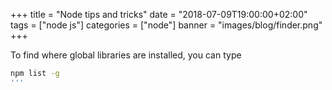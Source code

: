 +++
title = "Node tips and tricks"
date = "2018-07-09T19:00:00+02:00"
tags = ["node js"]
categories = ["node"]
banner = "images/blog/finder.png"
+++

To find where global libraries are installed, you can type

```bash
npm list -g
'''

